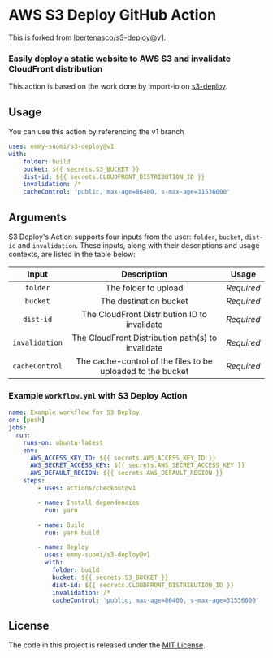 # AWS S3 Deploy GitHub Action

This is forked from [lbertenasco/s3-deploy@v1](https://github.com/marketplace/actions/s3-and-cloudfront-deploy).

### Easily deploy a static website to AWS S3 and invalidate CloudFront distribution

This action is based on the work done by import-io on [s3-deploy](https://github.com/import-io/s3-deploy#readme).

## Usage

You can use this action by referencing the v1 branch

```yaml
uses: emmy-suomi/s3-deploy@v1
with:
    folder: build
    bucket: ${{ secrets.S3_BUCKET }}
    dist-id: ${{ secrets.CLOUDFRONT_DISTRIBUTION_ID }}
    invalidation: /*
    cacheControl: 'public, max-age=86400, s-max-age=31536000'
```

## Arguments

S3 Deploy's Action supports four inputs from the user: `folder`, `bucket`, `dist-id` and `invalidation`. These inputs, along with their descriptions and usage contexts, are listed in the table below:

| Input  | Description | Usage |
| :---:     |     :---:   |    :---:   |
| `folder`  | The folder to upload  | *Required* |
| `bucket`  | The destination bucket | *Required*
| `dist-id`  | The CloudFront Distribution ID to invalidate | *Required*
| `invalidation`  | The CloudFront Distribution path(s) to invalidate | *Required*
| `cacheControl`  | The cache-control of the files to be uploaded to the bucket | *Required*

### Example `workflow.yml` with S3 Deploy Action

```yaml
name: Example workflow for S3 Deploy
on: [push]
jobs:
  run:
    runs-on: ubuntu-latest
    env:
      AWS_ACCESS_KEY_ID: ${{ secrets.AWS_ACCESS_KEY_ID }}
      AWS_SECRET_ACCESS_KEY: ${{ secrets.AWS_SECRET_ACCESS_KEY }}
      AWS_DEFAULT_REGION: ${{ secrets.AWS_DEFAULT_REGION }}
    steps:
        - uses: actions/checkout@v1

        - name: Install dependencies
          run: yarn

        - name: Build
          run: yarn build

        - name: Deploy
          uses: emmy-suomi/s3-deploy@v1
          with:
            folder: build
            bucket: ${{ secrets.S3_BUCKET }}
            dist-id: ${{ secrets.CLOUDFRONT_DISTRIBUTION_ID }}
            invalidation: /*
            cacheControl: 'public, max-age=86400, s-max-age=31536000'

```

## License

The code in this project is released under the [MIT License](LICENSE).
